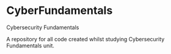 # CyberFundamentals

Cybersecurity Fundamentals

A repository for all code created whilst studying Cybersecurity Fundamentals unit.
